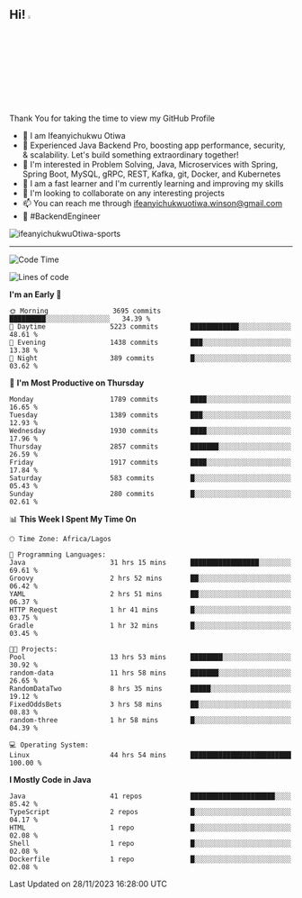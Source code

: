 <!-- BLOG-POST-LIST:START --><!-- BLOG-POST-LIST:END -->

## Hi! <img src="https://media.giphy.com/media/hvRJCLFzcasrR4ia7z/giphy.gif" width="4%"> 

Thank You for taking the time to view my GitHub Profile

- 👋 I am Ifeanyichukwu Otiwa
- 🚀 Experienced Java Backend Pro, boosting app performance, security, & scalability. Let's build something extraordinary together!
- 👀 I'm interested in Problem Solving, Java, Microservices with Spring, Spring Boot, MySQL, gRPC, REST, Kafka, git, Docker, and Kubernetes
- 🌱 I am a fast learner and I'm currently learning and improving my skills
- 💞️ I'm looking to collaborate on any interesting projects
- 📫 You can reach me through ifeanyichukwuotiwa.winson@gmail.com
- 🚀 #BackendEngineer

<p align="left" marginTop="10px"> <img src="https://komarev.com/ghpvc/?username=ifeanyichukwuOtiwa-sports&label=Profile%20views&color=0e75b6&style=for-the-badge" alt="ifeanyichukwuOtiwa-sports" /> </p>

***

<!--START_SECTION:waka-->
![Code Time](http://img.shields.io/badge/Code%20Time-1%2C988%20hrs%207%20mins-blue)

![Lines of code](https://img.shields.io/badge/From%20Hello%20World%20I%27ve%20Written-4.1%20million%20lines%20of%20code-blue)

**I'm an Early 🐤** 

```text
🌞 Morning                3695 commits        █████████░░░░░░░░░░░░░░░░   34.39 % 
🌆 Daytime                5223 commits        ████████████░░░░░░░░░░░░░   48.61 % 
🌃 Evening                1438 commits        ███░░░░░░░░░░░░░░░░░░░░░░   13.38 % 
🌙 Night                  389 commits         █░░░░░░░░░░░░░░░░░░░░░░░░   03.62 % 
```
📅 **I'm Most Productive on Thursday** 

```text
Monday                   1789 commits        ████░░░░░░░░░░░░░░░░░░░░░   16.65 % 
Tuesday                  1389 commits        ███░░░░░░░░░░░░░░░░░░░░░░   12.93 % 
Wednesday                1930 commits        ████░░░░░░░░░░░░░░░░░░░░░   17.96 % 
Thursday                 2857 commits        ███████░░░░░░░░░░░░░░░░░░   26.59 % 
Friday                   1917 commits        ████░░░░░░░░░░░░░░░░░░░░░   17.84 % 
Saturday                 583 commits         █░░░░░░░░░░░░░░░░░░░░░░░░   05.43 % 
Sunday                   280 commits         █░░░░░░░░░░░░░░░░░░░░░░░░   02.61 % 
```


📊 **This Week I Spent My Time On** 

```text
🕑︎ Time Zone: Africa/Lagos

💬 Programming Languages: 
Java                     31 hrs 15 mins      █████████████████░░░░░░░░   69.61 % 
Groovy                   2 hrs 52 mins       ██░░░░░░░░░░░░░░░░░░░░░░░   06.42 % 
YAML                     2 hrs 51 mins       ██░░░░░░░░░░░░░░░░░░░░░░░   06.37 % 
HTTP Request             1 hr 41 mins        █░░░░░░░░░░░░░░░░░░░░░░░░   03.75 % 
Gradle                   1 hr 32 mins        █░░░░░░░░░░░░░░░░░░░░░░░░   03.45 % 

🐱‍💻 Projects: 
Pool                     13 hrs 53 mins      ████████░░░░░░░░░░░░░░░░░   30.92 % 
random-data              11 hrs 58 mins      ███████░░░░░░░░░░░░░░░░░░   26.65 % 
RandomDataTwo            8 hrs 35 mins       █████░░░░░░░░░░░░░░░░░░░░   19.12 % 
FixedOddsBets            3 hrs 58 mins       ██░░░░░░░░░░░░░░░░░░░░░░░   08.83 % 
random-three             1 hr 58 mins        █░░░░░░░░░░░░░░░░░░░░░░░░   04.39 % 

💻 Operating System: 
Linux                    44 hrs 54 mins      █████████████████████████   100.00 % 
```

**I Mostly Code in Java** 

```text
Java                     41 repos            █████████████████████░░░░   85.42 % 
TypeScript               2 repos             █░░░░░░░░░░░░░░░░░░░░░░░░   04.17 % 
HTML                     1 repo              █░░░░░░░░░░░░░░░░░░░░░░░░   02.08 % 
Shell                    1 repo              █░░░░░░░░░░░░░░░░░░░░░░░░   02.08 % 
Dockerfile               1 repo              █░░░░░░░░░░░░░░░░░░░░░░░░   02.08 % 
```




 Last Updated on 28/11/2023 16:28:00 UTC
<!--END_SECTION:waka-->

<!--
<p align="center">
![trophy](https://github-profile-trophy.vercel.app/?username=ifeanyichukwuOtiwa-sports&theme=onedark) (https://github.com/ryo-ma/github-profile-trophy)
</p>
-->

<!---
ifeanyi-otiwa/ifeanyi-otiwa is a ✨ special ✨ repository because its `README.md` (this file) appears on your GitHub profile.
You can click the Preview link to take a look at your changes.
--->
